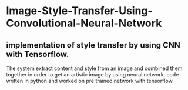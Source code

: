# Image-Style-Transfer-Using-Convolutional-Neural-Network
implementation of style transfer by using CNN with Tensorflow.
-
The system extract content and style from an image and combined them together in order to get an artistic image by using neural network, code written in python and worked on pre trained network with tensorflow.
